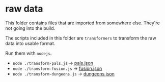 # raw data

This folder contains files that are imported from somewhere else. They're not going into the build.

The scripts included in this folder are `transformers` to transform the raw data into usable format.

Run them with `nodejs`.

- `node ./transform-pals.js` -> [pals.json](../src/data/pals.json)
- `node ./transform-fusion.js` -> [fusion.json](../src/data/fusion.json)
- `node ./transform-dungeons.js` -> [dungeons.json](../src/data/dungeons.json)
